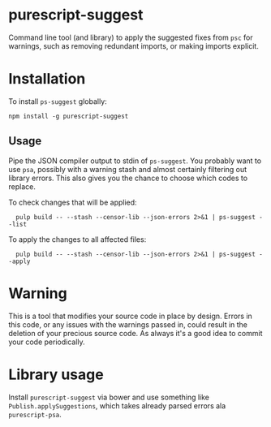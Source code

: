 # purescript-suggest

Command line tool (and library) to apply the suggested fixes from `psc` for warnings, such as
removing redundant imports, or making imports explicit.

# Installation

To install `ps-suggest` globally:
```
npm install -g purescript-suggest
```

## Usage
Pipe the JSON compiler output to stdin of `ps-suggest`. You probably want to use
`psa`, possibly with a warning stash and almost certainly filtering out library
errors. This also gives you the chance to choose which codes to replace.

To check changes that will be applied:
```
  pulp build -- --stash --censor-lib --json-errors 2>&1 | ps-suggest --list
```

To apply the changes to all affected files:
```
  pulp build -- --stash --censor-lib --json-errors 2>&1 | ps-suggest --apply
```

# Warning

This is a tool that modifies your source code in place by design. Errors in
this code, or any issues with the warnings passed in, could result in the deletion
of your precious source code. As always it's a good idea to commit your code periodically.

# Library usage

Install `purescript-suggest` via bower and use something like `Publish.applySuggestions`, which takes
already parsed errors ala `purescript-psa`.
